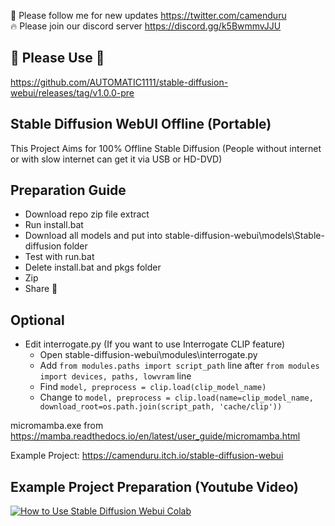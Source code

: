 🐣 Please follow me for new updates https://twitter.com/camenduru <br />
🔥 Please join our discord server https://discord.gg/k5BwmmvJJU

## 🚦 Please Use 🚦
https://github.com/AUTOMATIC1111/stable-diffusion-webui/releases/tag/v1.0.0-pre

## Stable Diffusion WebUI Offline (Portable)
This Project Aims for 100% Offline Stable Diffusion (People without internet or with slow internet can get it via USB or HD-DVD)

## Preparation Guide
- Download repo zip file extract
- Run install.bat
- Download all models and put into stable-diffusion-webui\models\Stable-diffusion folder
- Test with run.bat
- Delete install.bat and pkgs folder
- Zip 
- Share 🎉

## Optional
- Edit interrogate.py (If you want to use Interrogate CLIP feature)
  - Open stable-diffusion-webui\modules\interrogate.py 
  - Add `from modules.paths import script_path` line after `from modules import devices, paths, lowvram` line
  - Find `model, preprocess = clip.load(clip_model_name)` 
  - Change to `model, preprocess = clip.load(name=clip_model_name, download_root=os.path.join(script_path, 'cache/clip'))`

micromamba.exe from https://mamba.readthedocs.io/en/latest/user_guide/micromamba.html

Example Project: https://camenduru.itch.io/stable-diffusion-webui

## Example Project Preparation (Youtube Video)
[![How to Use Stable Diffusion Webui Colab](https://i.imgur.com/Zi3LsXj.jpg)](https://www.youtube.com/watch?v=PHZ0VC_Losk)
